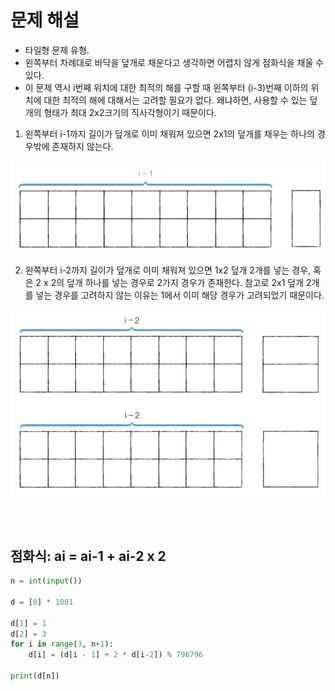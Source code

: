 # 문제 해설
- 타일형 문제 유형.
- 왼쪽부터 차례대로 바닥을 덮개로 채운다고 생각하면 어렵지 않게 점화식을 채울 수 있다.
- 이 문제 역시 i번째 위치에 대한 최적의 해를 구할 때 왼쪽부터 (i-3)번째 이하의 위치에 대한 최적의 해에 대해서는 고려할 필요가 없다. 왜냐하면, 사용할 수 있는 덮개의 형태가 최대 2x2크기의 직사각형이기 때문이다.

1. 왼쪽부터 i-1까지 길이가 덮개로 이미 채워져 있으면 2x1의 덮개를 채우는 하나의 경우밖에 존재하지 않는다.

![alt text](image-1.png)

2. 왼쪽부터 i-2까지 길이가 덮개로 이미 채워져 있으면 1x2 덮개 2개를 넣는 경우, 혹은 2 x 2의 덮개 하나를 넣는 경우로 2가지 경우가 존재한다. 참고로 2x1 덮개 2개를 넣는 경우를 고려하지 않는 이유는 1에서 이미 해당 경우가 고려되었기 때문이다.

![alt text](image-2.png)

<br><br>

## 점화식: ai = ai-1 + ai-2 x 2

```py
n = int(input())

d = [0] * 1001

d[1] = 1
d[2] = 3
for i in range(3, n+1):
    d[i] = (d[i - 1] + 2 * d[i-2]) % 796796

print(d[n])
```
